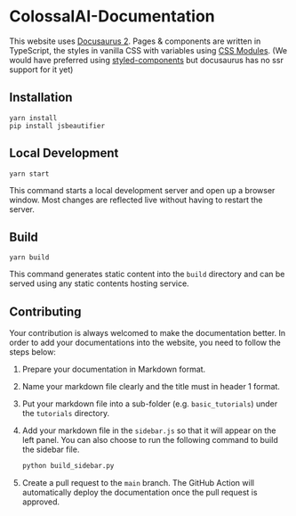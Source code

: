 # ColossalAI-Documentation

This website uses [Docusaurus 2](https://v2.docusaurus.io/). 
Pages & components are written in TypeScript, the styles in vanilla CSS with
variables using
[CSS Modules](https://github.com/css-modules/css-modules).
(We would have preferred using [styled-components](https://styled-components.com/) but docusaurus has no ssr support for
it yet)

## Installation

```console
yarn install
pip install jsbeautifier
```

## Local Development

```console
yarn start
```

This command starts a local development server and open up a browser window. Most changes are reflected live without having to restart the server.

## Build

```console
yarn build
```
This command generates static content into the `build` directory and can be served using any static contents hosting service.

## Contributing

Your contribution is always welcomed to make the documentation better. 
In order to add your documentations into the website, you need to follow the steps below:

1. Prepare your documentation in Markdown format.
2. Name your markdown file clearly and the title must in header 1 format.
3. Put your markdown file into a sub-folder (e.g. `basic_tutorials`) under the `tutorials` directory.
4. Add your markdown file in the `sidebar.js` so that it will appear on the left panel. 
You can also choose to run the following command to build the sidebar file.

    ```python
    python build_sidebar.py
    ```
5. Create a pull request to the `main` branch. The GitHub Action will automatically deploy the documentation once the 
pull request is approved.